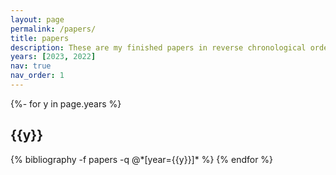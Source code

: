 ```yaml
---
layout: page
permalink: /papers/
title: papers
description: These are my finished papers in reverse chronological order. (These are expository research so far, but original research comes with time.)
years: [2023, 2022]
nav: true
nav_order: 1
---
```

<!-- _pages/publications.md -->
<div class="publications">

{%- for y in page.years %}
  <h2 class="year">{{y}}</h2>
  {% bibliography -f papers -q @*[year={{y}}]* %}
{% endfor %}

</div>
